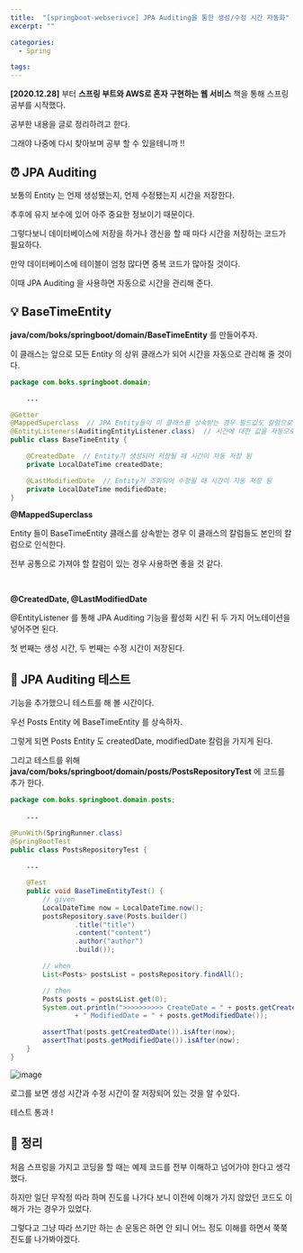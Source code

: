 ```yaml
---
title:  "[springboot-webserivce] JPA Auditing을 통한 생성/수정 시간 자동화"
excerpt: ""

categories:
  - Spring

tags:
---
```


**[2020.12.28]** 부터 **스프링 부트와 AWS로 혼자 구현하는 웹 서비스** 책을 통해 스프링 공부를 시작했다.

공부한 내용을 글로 정리하려고 한다.

그래야 나중에 다시 찾아보며 공부 할 수 있을테니까 !!

## ⏰ JPA Auditing

보통의 Entity 는 언제 생성됐는지, 언제 수정됐는지 시간을 저장한다.

추후에 유지 보수에 있어 아주 중요한 정보이기 때문이다.

그렇다보니 데이터베이스에 저장을 하거나 갱신을 할 때 마다 시간을 저장하는 코드가 필요하다.

만약 데이터베이스에 테이블이 엄청 많다면 중복 코드가 많아질 것이다.

이때 JPA Auditing 을 사용하면 자동으로 시간을 관리해 준다.

## 💡 BaseTimeEntity

**java/com/boks/springboot/domain/BaseTimeEntity** 를 만들어주자.

이 클래스는 앞으로 모든 Entity 의 상위 클래스가 되어 시간을 자동으로 관리해 줄 것이다.

```java
package com.boks.springboot.domain;

	...

@Getter
@MappedSuperclass  // JPA Entity들이 이 클래스를 상속받는 경우 필드값도 칼럼으로 인식
@EntityListeners(AuditingEntityListener.class)  // 시간에 대한 값을 자동으로 넣어주는 Auditing 기능 추가
public class BaseTimeEntity {

    @CreatedDate  // Entity가 생성되어 저장될 때 시간이 자동 저장 됨
    private LocalDateTime createdDate;

    @LastModifiedDate  // Entity가 조회되어 수정될 때 시간이 자동 저장 됨
    private LocalDateTime modifiedDate;
}
```

**@MappedSuperclass**

Entity 들이 BaseTimeEntity 클래스를 상속받는 경우 이 클래스의 칼럼들도 본인의 칼럼으로 인식한다.

전부 공통으로 가져야 할 칼럼이 있는 경우 사용하면 좋을 것 같다.

<br>

**@CreatedDate, @LastModifiedDate**

@EntityListener 를 통해 JPA Auditing 기능을 활성화 시킨 뒤 두 가지 어노테이션을 넣어주면 된다.

첫 번째는 생성 시간, 두 번째는 수정 시간이 저장된다.

## 🔧 JPA Auditing 테스트

기능을 추가했으니 테스트를 해 볼 시간이다.

우선 Posts Entity 에 BaseTimeEntity 를 상속하자.

그렇게 되면 Posts Entity 도 createdDate, modifiedDate 칼럼을 가지게 된다.

그리고 테스트를 위해 **java/com/boks/springboot/domain/posts/PostsRepositoryTest** 에 코드를 추가 한다.

```java
package com.boks.springboot.domain.posts;

	...
    
@RunWith(SpringRunner.class)
@SpringBootTest
public class PostsRepositoryTest {

	...
  
    @Test
    public void BaseTimeEntityTest() {
        // given
        LocalDateTime now = LocalDateTime.now();
        postsRepository.save(Posts.builder()
                .title("title")
                .content("content")
                .author("author")
                .build());

        // when
        List<Posts> postsList = postsRepository.findAll();

        // then
        Posts posts = postsList.get(0);
        System.out.println(">>>>>>>>>> CreateDate = " + posts.getCreatedDate()
                + " ModifiedDate = " + posts.getModifiedDate());

        assertThat(posts.getCreatedDate()).isAfter(now);
        assertThat(posts.getModifiedDate()).isAfter(now);
    }
}
```

![image](https://user-images.githubusercontent.com/54533309/103542588-80793500-4ee0-11eb-8596-d086ce88783b.png)

로그를 보면 생성 시간과 수정 시간이 잘 저장되어 있는 것을 알 수있다.

테스트 통과 !

## 📕 정리

처음 스프링을 가지고 코딩을 할 때는 예제 코드를 전부 이해하고 넘어가야 한다고 생각했다.

하지만 일단 무작정 따라 하며 진도를 나가다 보니 이전에 이해가 가지 않았던 코드도 이해가 가는 경우가 있었다.

그렇다고 그냥 따라 쓰기만 하는 손 운동은 하면 안 되니 어느 정도 이해를 하면서 쭉쭉 진도를 나가봐야겠다.

<br>

